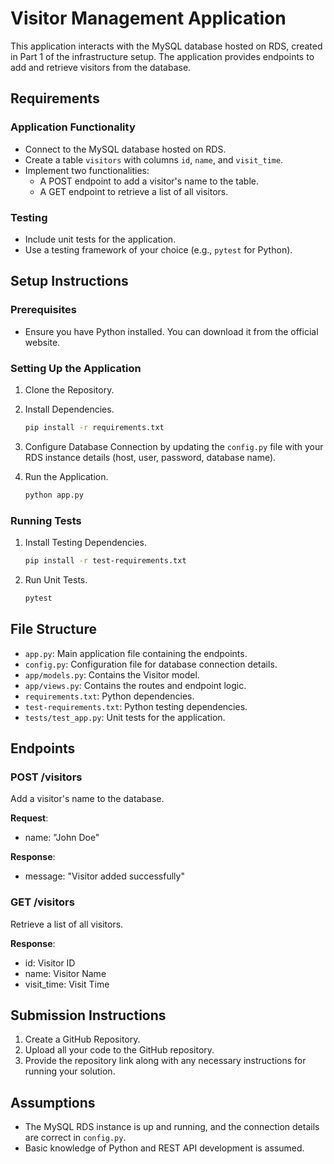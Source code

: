 # Visitor Management Application

This application interacts with the MySQL database hosted on RDS, created in Part 1 of the infrastructure setup. The application provides endpoints to add and retrieve visitors from the database.

## Requirements

### Application Functionality

- Connect to the MySQL database hosted on RDS.
- Create a table `visitors` with columns `id`, `name`, and `visit_time`.
- Implement two functionalities:
  - A POST endpoint to add a visitor's name to the table.
  - A GET endpoint to retrieve a list of all visitors.

### Testing

- Include unit tests for the application.
- Use a testing framework of your choice (e.g., `pytest` for Python).

## Setup Instructions

### Prerequisites

- Ensure you have Python installed. You can download it from the official website.

### Setting Up the Application

1. Clone the Repository.

2. Install Dependencies.

    ```bash
    pip install -r requirements.txt
    ```

3. Configure Database Connection by updating the `config.py` file with your RDS instance details (host, user, password, database name).

4. Run the Application.

    ```bash
    python app.py
    ```

### Running Tests

1. Install Testing Dependencies.

    ```bash
    pip install -r test-requirements.txt
    ```

2. Run Unit Tests.

    ```bash
    pytest
    ```

## File Structure

- `app.py`: Main application file containing the endpoints.
- `config.py`: Configuration file for database connection details.
- `app/models.py`: Contains the Visitor model.
- `app/views.py`: Contains the routes and endpoint logic.
- `requirements.txt`: Python dependencies.
- `test-requirements.txt`: Python testing dependencies.
- `tests/test_app.py`: Unit tests for the application.

## Endpoints

### POST /visitors

Add a visitor's name to the database.

**Request**:

- name: "John Doe"

**Response**:

- message: "Visitor added successfully"

### GET /visitors

Retrieve a list of all visitors.

**Response**:

- id: Visitor ID
- name: Visitor Name
- visit_time: Visit Time

## Submission Instructions

1. Create a GitHub Repository.
2. Upload all your code to the GitHub repository.
3. Provide the repository link along with any necessary instructions for running your solution.

## Assumptions

- The MySQL RDS instance is up and running, and the connection details are correct in `config.py`.
- Basic knowledge of Python and REST API development is assumed.
